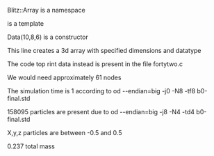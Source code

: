 Blitz::Array is a namespace

<float3> is a template

Data(10,8,6) is a constructor

This line creates a 3d array with specified dimensions and datatype

The code top rint data instead is present in the file fortytwo.c

We would need approximately 61 nodes

The simulation time is 1 according to od --endian=big -j0 -N8 -tf8 b0-final.std

158095 particles are present due to od --endian=big -j8 -N4 -td4 b0-final.std

X,y,z particles are between -0.5 and 0.5

0.237 total mass
